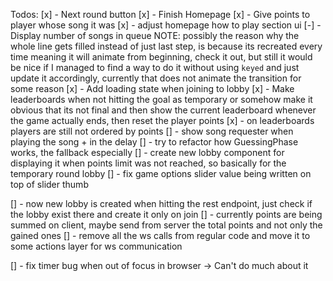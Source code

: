 Todos:
[x] - Next round button
[x] - Finish Homepage
[x] - Give points to player whose song it was
[x] - adjust homepage how to play section ui
[-] - Display number of songs in queue
NOTE: possibly the reason why the whole line gets filled instead of just last step, is because its
recreated every time meaning it will animate from beginning, check it out, but still it would be nice
if I managed to find a way to do it without using `keyed` and just update it accordingly, currently
that does not animate the transition for some reason
[x] - Add loading state when joining to lobby
[x] - Make leaderboards when not hitting the goal as temporary or somehow make it obvious that its not final
and then show the current leaderboard whenever the game actually ends, then reset the player points
[x] - on leaderboards players are still not ordered by points
[] - show song requester when playing the song + in the delay
[] - try to refactor how GuessingPhase works, the fallback especially
[] - create new lobby component for displaying it when points limit was not reached, so basically for the
temporary round lobby
[] - fix game options slider value being written on top of slider thumb

[] - now new lobby is created when hitting the rest endpoint, just check if the lobby exist there and create it
only on join
[] - currently points are being summed on client, maybe send from server the total points and not only the gained ones
[] - remove all the ws calls from regular code and move it to some actions layer for ws communication

[] - fix timer bug when out of focus in browser -> Can't do much about it
